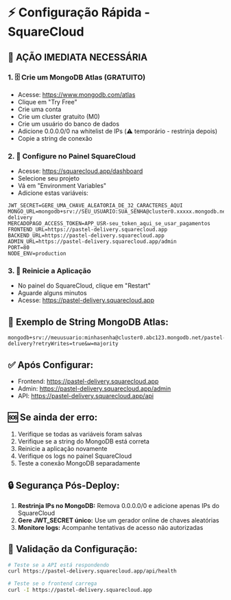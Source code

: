 # ⚡ Configuração Rápida - SquareCloud

## 🚨 AÇÃO IMEDIATA NECESSÁRIA

### 1. 🗄️ **Crie um MongoDB Atlas (GRATUITO)**
   - Acesse: https://www.mongodb.com/atlas
   - Clique em "Try Free"
   - Crie uma conta
   - Crie um cluster gratuito (M0)
   - Crie um usuário do banco de dados
   - Adicione 0.0.0.0/0 na whitelist de IPs (⚠️ temporário - restrinja depois)
   - Copie a string de conexão

### 2. 🔧 **Configure no Painel SquareCloud**
   - Acesse: https://squarecloud.app/dashboard
   - Selecione seu projeto
   - Vá em "Environment Variables"
   - Adicione estas variáveis:

```env
JWT_SECRET=GERE_UMA_CHAVE_ALEATORIA_DE_32_CARACTERES_AQUI
MONGO_URL=mongodb+srv://SEU_USUARIO:SUA_SENHA@cluster0.xxxxx.mongodb.net/pastel-delivery
MERCADOPAGO_ACCESS_TOKEN=APP_USR-seu_token_aqui_se_usar_pagamentos
FRONTEND_URL=https://pastel-delivery.squarecloud.app
BACKEND_URL=https://pastel-delivery.squarecloud.app
ADMIN_URL=https://pastel-delivery.squarecloud.app/admin
PORT=80
NODE_ENV=production
```

### 3. 🔄 **Reinicie a Aplicação**
   - No painel do SquareCloud, clique em "Restart"
   - Aguarde alguns minutos
   - Acesse: https://pastel-delivery.squarecloud.app

## 🎯 **Exemplo de String MongoDB Atlas:**
```
mongodb+srv://meuusuario:minhasenha@cluster0.abc123.mongodb.net/pastel-delivery?retryWrites=true&w=majority
```

## ✅ **Após Configurar:**
- Frontend: https://pastel-delivery.squarecloud.app
- Admin: https://pastel-delivery.squarecloud.app/admin
- API: https://pastel-delivery.squarecloud.app/api

## 🆘 **Se ainda der erro:**
1. Verifique se todas as variáveis foram salvas
2. Verifique se a string do MongoDB está correta
3. Reinicie a aplicação novamente
4. Verifique os logs no painel SquareCloud
5. Teste a conexão MongoDB separadamente

## 🔒 **Segurança Pós-Deploy:**
1. **Restrinja IPs no MongoDB:** Remova 0.0.0.0/0 e adicione apenas IPs do SquareCloud
2. **Gere JWT_SECRET único:** Use um gerador online de chaves aleatórias
3. **Monitore logs:** Acompanhe tentativas de acesso não autorizadas

## 🧪 **Validação da Configuração:**
```bash
# Teste se a API está respondendo
curl https://pastel-delivery.squarecloud.app/api/health

# Teste se o frontend carrega
curl -I https://pastel-delivery.squarecloud.app
```
